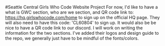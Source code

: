 #Seattle Central Girls Who Code Website Project
For now, I'd like to have a what is GWC section, who are we section, and QR code link to: https://hq.girlswhocode.com/home to sign up on the official HQ page. 
They will also need to have this code: 'CL60804' to sign up. It would also be be nice to have a QR code link to our discord. I will work on writing the
information for the two sections. I've added their logos and design guide to the repo, we generally just have to be mindful of the fonts/colors.
